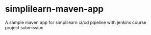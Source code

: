 # simplilearn-maven-app
 A sample maven app for simplilearn ci/cd pipeline with jenkins course project submission

